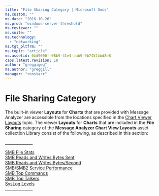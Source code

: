 ```yaml
---
title: "File Sharing Category | Microsoft Docs"
ms.custom: ""
ms.date: "2016-10-26"
ms.prod: "windows-server-threshold"
ms.reviewer: ""
ms.suite: ""
ms.technology: 
  - "networking"
ms.tgt_pltfrm: ""
ms.topic: "article"
ms.assetid: 0bd9006f-08b9-41e4-aab9-9b7452bbd8e8
caps.latest.revision: 18
author: "greggigwg"
ms.author: "greggill"
manager: "ronstarr"
---
```

# File Sharing Category
The built-in viewer **Layouts** for **Charts** that are provided with Message Analyzer are accessible from the locations specified in the [Chart Viewer Layouts](chart-viewer-layouts.md) topic. The viewer **Layouts** for **Charts** that are included in the **File Sharing** category of the **Message Analyzer Chart View Layouts** asset collection Library consist of the following, as described in this section:  
  
 _____________\_  
  
 [SMB File Stats](smb-file-stats.md)   
 [SMB Reads and Writes Bytes Sent](smb-reads-and-writes-bytes-sent.md)   
 [SMB Reads and Writes Bytes/Second](smb-reads-and-writes-bytes-second.md)   
 [SMB/SMB2 Service Performance](smb-smb2-service-performance.md)   
 [SMB Top Commands](smb-top-commands.md)   
 [SMB Top Talkers](smb-top-talkers.md)   
 [SysLog Levels](syslog-levels.md)   
_____________\_